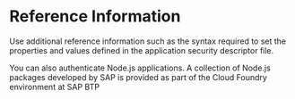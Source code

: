 <!-- loiof90961d63bda459aa68a2fb0a87c9802 -->

# Reference Information

Use additional reference information such as the syntax required to set the properties and values defined in the application security descriptor file.



You can also authenticate Node.js applications. A collection of Node.js packages developed by SAP is provided as part of the Cloud Foundry environment at SAP BTP

